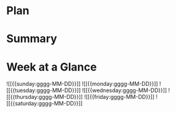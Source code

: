 # Plan

# Summary

# Week at a Glance 
![[{{sunday:gggg-MM-DD}}]] ![[{{monday:gggg-MM-DD}}]] ![[{{tuesday:gggg-MM-DD}}]] ![[{{wednesday:gggg-MM-DD}}]] ![[{{thursday:gggg-MM-DD}}]] ![[{{friday:gggg-MM-DD}}]] ![[{{saturday:gggg-MM-DD}}]]